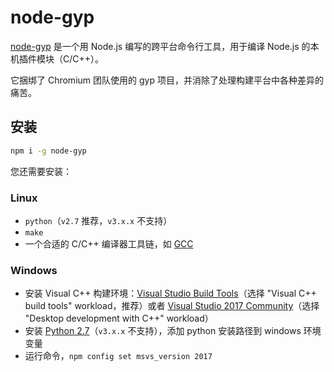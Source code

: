 # node-gyp

[node-gyp](https://github.com/nodejs/node-gyp) 是一个用 Node.js 编写的跨平台命令行工具，用于编译 Node.js 的本机插件模块（C/C++）。

它捆绑了 Chromium 团队使用的 gyp 项目，并消除了处理构建平台中各种差异的痛苦。

## 安装

```sh
npm i -g node-gyp
```

您还需要安装：

### Linux

- `python`（`v2.7` 推荐，`v3.x.x` 不支持）
- `make`
- 一个合适的 C/C++ 编译器工具链，如 [GCC](https://gcc.gnu.org)

### Windows

- 安装 Visual C++ 构建环境：[Visual Studio Build Tools](https://visualstudio.microsoft.com/thank-you-downloading-visual-studio/?sku=BuildTools)（选择 "Visual C++ build tools" workload，推荐）或者 [Visual Studio 2017 Community](https://visualstudio.microsoft.com/pl/thank-you-downloading-visual-studio/?sku=Community)（选择 "Desktop development with C++" workload）
- 安装 [Python 2.7](https://www.python.org/downloads/)（`v3.x.x` 不支持），添加 python 安装路径到 windows 环境变量
- 运行命令，`npm config set msvs_version 2017`
